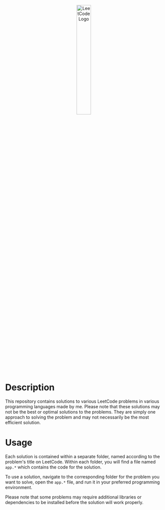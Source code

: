 <p align="center">
  <img src="https://leetcode.com/static/images/LeetCode_logo.png" alt="LeetCode Logo" width="30%">
</p>

# Description

This repository contains solutions to various LeetCode problems in various programming languages made by me. Please note that these solutions may not be the best or optimal solutions to the problems. They are simply one approach to solving the problem and may not necessarily be the most efficient solution.

# Usage

Each solution is contained within a separate folder, named according to the problem's title on LeetCode. Within each folder, you will find a file named ```app.*``` which contains the code for the solution.

To use a solution, navigate to the corresponding folder for the problem you want to solve, open the ```app.*``` file, and run it in your preferred programming environment.

Please note that some problems may require additional libraries or dependencies to be installed before the solution will work properly.
